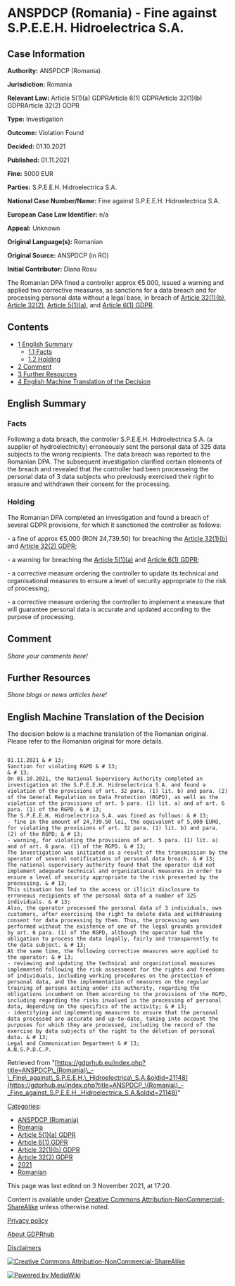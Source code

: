 # ANSPDCP (Romania) - Fine against S.P.E.E.H. Hidroelectrica S.A.

## Case Information

**Authority:** ANSPDCP (Romania)

**Jurisdiction:** Romania

**Relevant Law:** Article 5(1)(a) GDPRArticle 6(1) GDPRArticle 32(1)(b) GDPRArticle 32(2) GDPR

**Type:** Investigation

**Outcome:** Violation Found

**Decided:** 01.10.2021

**Published:** 01.11.2021

**Fine:** 5000 EUR

**Parties:** S.P.E.E.H. Hidroelectrica S.A.

**National Case Number/Name:** Fine against S.P.E.E.H. Hidroelectrica S.A.

**European Case Law Identifier:** n/a

**Appeal:** Unknown

**Original Language(s):** Romanian

**Original Source:** ANSPDCP (in RO)

**Initial Contributor:** Diana Rosu

The Romanian DPA fined a controller approx €5.000, issued a warning and applied two corrective measures, as sanctions for a data breach and for processing personal data without a legal base, in breach of [Article 32(1)(b)](/index.php?title=Article_32_GDPR#1b "Article 32 GDPR"), [Article 32(2)](/index.php?title=Article_32_GDPR#2 "Article 32 GDPR"), [Article 5(1)(a)](/index.php?title=Article_5_GDPR#1a "Article 5 GDPR"), and [Article 6(1) GDPR](/index.php?title=Article_6_GDPR#1 "Article 6 GDPR").

## Contents

*   [1 English Summary](#English_Summary)
    *   [1.1 Facts](#Facts)
    *   [1.2 Holding](#Holding)
*   [2 Comment](#Comment)
*   [3 Further Resources](#Further_Resources)
*   [4 English Machine Translation of the Decision](#English_Machine_Translation_of_the_Decision)

## English Summary

### Facts

Following a data breach, the controller S.P.E.E.H. Hidroelectrica S.A. (a supplier of hydroelectricity) erroneously sent the personal data of 325 data subjects to the wrong recipients. The data breach was reported to the Romanian DPA. The subsequent investigation clarified certain elements of the breach and revealed that the controller had been processeing the personal data of 3 data subjects who previously exercised their right to erasure and withdrawn their consent for the processing.

### Holding

The Romanian DPA completed an investigation and found a breach of several GDPR provisions, for which it sanctioned the controller as follows:

\- a fine of approx €5,000 (RON 24,739.50) for breaching the [Article 32(1)(b)](/index.php?title=Article_32_GDPR#1b "Article 32 GDPR") and [Article 32(2) GDPR](/index.php?title=Article_32_GDPR#2 "Article 32 GDPR");

\- a warning for breaching the [Article 5(1)(a)](/index.php?title=Article_5_GDPR#1a "Article 5 GDPR") and [Article 6(1) GDPR](/index.php?title=Article_6_GDPR#1 "Article 6 GDPR");

\- a corrective measure ordering the controller to update its technical and organisational measures to ensure a level of security appropriate to the risk of processing;

\- a corrective measure ordering the controller to implement a measure that will guarantee personal data is accurate and updated according to the purpose of processing.

## Comment

_Share your comments here!_

## Further Resources

_Share blogs or news articles here!_

## English Machine Translation of the Decision

The decision below is a machine translation of the Romanian original. Please refer to the Romanian original for more details.

```

01.11.2021 & # 13;
Sanction for violating RGPD & # 13;
& # 13;
On 01.10.2021, the National Supervisory Authority completed an investigation at the S.P.E.E.H. Hidroelectrica S.A. and found a violation of the provisions of art. 32 para. (1) lit. b) and para. (2) of the General Regulation on Data Protection (RGPD), as well as the violation of the provisions of art. 5 para. (1) lit. a) and of art. 6 para. (1) of the RGPD. & # 13;
The S.P.E.E.H. Hidroelectrica S.A. was fined as follows: & # 13;
- fine in the amount of 24,739.50 lei, the equivalent of 5,000 EURO, for violating the provisions of art. 32 para. (1) lit. b) and para. (2) of the RGPD; & # 13;
- warning, for violating the provisions of art. 5 para. (1) lit. a) and of art. 6 para. (1) of the RGPD. & # 13;
The investigation was initiated as a result of the transmission by the operator of several notifications of personal data breach. & # 13;
The national supervisory authority found that the operator did not implement adequate technical and organizational measures in order to ensure a level of security appropriate to the risk presented by the processing. & # 13;
This situation has led to the access or illicit disclosure to erroneous recipients of the personal data of a number of 325 individuals. & # 13;
Also, the operator processed the personal data of 3 individuals, own customers, after exercising the right to delete data and withdrawing consent for data processing by them. Thus, the processing was performed without the existence of one of the legal grounds provided by art. 6 para. (1) of the RGPD, although the operator had the obligation to process the data legally, fairly and transparently to the data subject. & # 13;
At the same time, the following corrective measures were applied to the operator: & # 13;
- reviewing and updating the technical and organizational measures implemented following the risk assessment for the rights and freedoms of individuals, including working procedures on the protection of personal data, and the implementation of measures on the regular training of persons acting under its authority, regarding the obligations incumbent on them according to the provisions of the RGPD, including regarding the risks involved in the processing of personal data, depending on the specifics of the activity; & # 13;
- identifying and implementing measures to ensure that the personal data processed are accurate and up-to-date, taking into account the purposes for which they are processed, including the record of the exercise by data subjects of the right to the deletion of personal data. & # 13;
Legal and Communication Department & # 13;
A.N.S.P.D.C.P.

```

Retrieved from "[https://gdprhub.eu/index.php?title=ANSPDCP\_(Romania)\_-\_Fine\_against\_S.P.E.E.H.\_Hidroelectrica\_S.A.&oldid=21148](https://gdprhub.eu/index.php?title=ANSPDCP_\(Romania\)_-_Fine_against_S.P.E.E.H._Hidroelectrica_S.A.&oldid=21148)"

[Categories](/index.php?title=Special:Categories "Special:Categories"):

*   [ANSPDCP (Romania)](/index.php?title=Category:ANSPDCP_\(Romania\) "Category:ANSPDCP (Romania)")
*   [Romania](/index.php?title=Category:Romania "Category:Romania")
*   [Article 5(1)(a) GDPR](/index.php?title=Category:Article_5\(1\)\(a\)_GDPR "Category:Article 5(1)(a) GDPR")
*   [Article 6(1) GDPR](/index.php?title=Category:Article_6\(1\)_GDPR "Category:Article 6(1) GDPR")
*   [Article 32(1)(b) GDPR](/index.php?title=Category:Article_32\(1\)\(b\)_GDPR "Category:Article 32(1)(b) GDPR")
*   [Article 32(2) GDPR](/index.php?title=Category:Article_32\(2\)_GDPR "Category:Article 32(2) GDPR")
*   [2021](/index.php?title=Category:2021 "Category:2021")
*   [Romanian](/index.php?title=Category:Romanian "Category:Romanian")

This page was last edited on 3 November 2021, at 17:20.

Content is available under [Creative Commons Attribution-NonCommercial-ShareAlike](https://creativecommons.org/licenses/by-nc-sa/4.0/) unless otherwise noted.

[Privacy policy](/index.php?title=GDPRhub:Privacy_policy)

[About GDPRhub](/index.php?title=GDPRhub:About)

[Disclaimers](/index.php?title=GDPRhub:General_disclaimer)

[![Creative Commons Attribution-NonCommercial-ShareAlike](/resources/assets/licenses/cc-by-nc-sa.png)](https://creativecommons.org/licenses/by-nc-sa/4.0/)

[![Powered by MediaWiki](/resources/assets/poweredby_mediawiki_88x31.png)](https://www.mediawiki.org/)